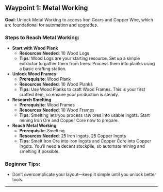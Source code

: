 ## Waypoint 1: Metal Working
**Goal**: Unlock Metal Working to access Iron Gears and Copper Wire, which are foundational for automation and upgrades.

### Steps to Reach Metal Working:
- **Start with Wood Plank**  
  - **Resources Needed**: 10 Wood Logs  
  - **Tips**: Wood Logs are your starting resource. Set up a simple extractor to gather them from trees. Process them into planks using a basic crafting station.
- **Unlock Wood Frames**  
  - **Prerequisite**: Wood Plank  
  - **Resources Needed**: 10 Wood Planks  
  - **Tips**: Use Wood Planks to craft Wood Frames. This is your first crafted item, so ensure your production is steady.
- **Research Smelting**  
  - **Prerequisite**: Wood Frames  
  - **Resources Needed**: 10 Wood Frames  
  - **Tips**: Smelting lets you process raw ores into usable ingots. Start mining Iron Ore and Copper Core now to prepare.
- **Reach Metal Working**  
  - **Prerequisite**: Smelting  
  - **Resources Needed**: 25 Iron Ingots, 25 Copper Ingots  
  - **Tips**: Smelt Iron Ore into Iron Ingots and Copper Core into Copper Ingots. You’ll need a decent stockpile, so automate mining and smelting if possible.

### Beginner Tips:
- Don’t overcomplicate your layout—keep it simple until you unlock better tools.
---
